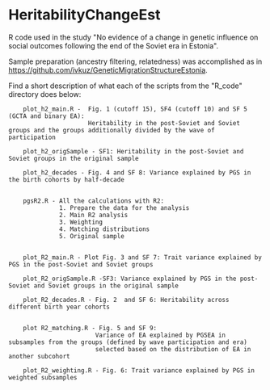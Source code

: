 # HeritabilityChangeEst
R code used in the study "No evidence of a change in genetic influence on social outcomes following the end of the Soviet era in Estonia".

Sample preparation (ancestry filtering, relatedness) was accomplished as in https://github.com/ivkuz/GeneticMigrationStructureEstonia.


Find a short description of what each of the scripts from the "R_code" directory does below:


        plot_h2_main.R -  Fig. 1 (cutoff 15), SF4 (cutoff 10) and SF 5 (GCTA and binary EA):
                          Heritability in the post-Soviet and Soviet groups and the groups additionally divided by the wave of participation
                          
        plot_h2_origSample - SF1: Heritability in the post-Soviet and Soviet groups in the original sample
        
        plot_h2_decades - Fig. 4 and SF 8: Variance explained by PGS in the birth cohorts by half-decade


        pgsR2.R - All the calculations with R2:
                  1. Prepare the data for the analysis 
                  2. Main R2 analysis 
                  3. Weighting 
                  4. Matching distributions 
                  5. Original sample 


        plot_R2_main.R - Plot Fig. 3 and SF 7: Trait variance explained by PGS in the post-Soviet and Soviet groups
        
        plot_R2_origSample.R -SF3: Variance explained by PGS in the post-Soviet and Soviet groups in the original sample
        
        plot_R2_decades.R - Fig. 2  and SF 6: Heritability across different birth year cohorts 


        plot R2_matching.R - Fig. 5 and SF 9:
                            Variance of EA explained by PGSEA in subsamples from the groups (defined by wave participation and era) 
                            selected based on the distribution of EA in another subcohort

        plot_R2_weighting.R - Fig. 6: Trait variance explained by PGS in weighted subsamples 

